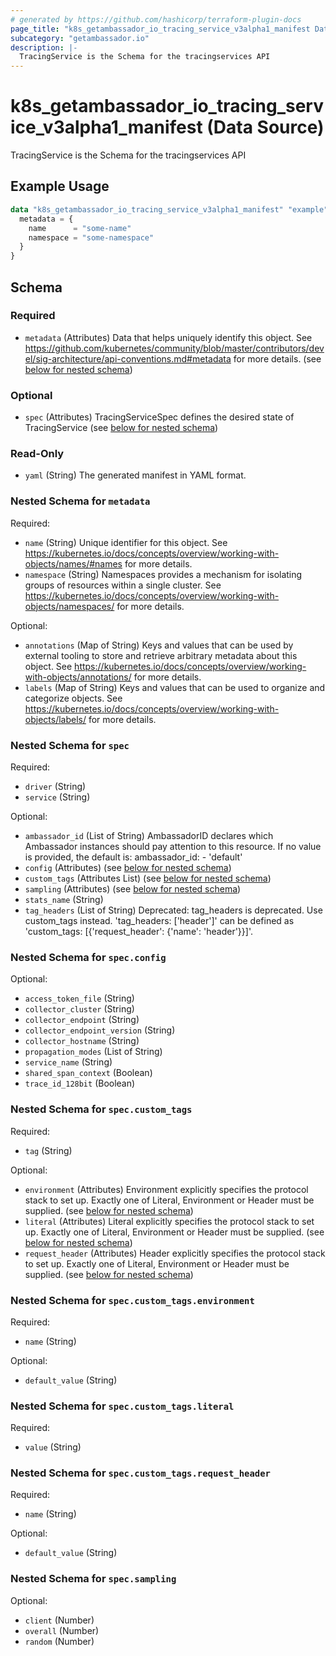 ```yaml
---
# generated by https://github.com/hashicorp/terraform-plugin-docs
page_title: "k8s_getambassador_io_tracing_service_v3alpha1_manifest Data Source - terraform-provider-k8s"
subcategory: "getambassador.io"
description: |-
  TracingService is the Schema for the tracingservices API
---
```


# k8s_getambassador_io_tracing_service_v3alpha1_manifest (Data Source)

TracingService is the Schema for the tracingservices API

## Example Usage

```terraform
data "k8s_getambassador_io_tracing_service_v3alpha1_manifest" "example" {
  metadata = {
    name      = "some-name"
    namespace = "some-namespace"
  }
}
```

<!-- schema generated by tfplugindocs -->
## Schema

### Required

- `metadata` (Attributes) Data that helps uniquely identify this object. See https://github.com/kubernetes/community/blob/master/contributors/devel/sig-architecture/api-conventions.md#metadata for more details. (see [below for nested schema](#nestedatt--metadata))

### Optional

- `spec` (Attributes) TracingServiceSpec defines the desired state of TracingService (see [below for nested schema](#nestedatt--spec))

### Read-Only

- `yaml` (String) The generated manifest in YAML format.

<a id="nestedatt--metadata"></a>
### Nested Schema for `metadata`

Required:

- `name` (String) Unique identifier for this object. See https://kubernetes.io/docs/concepts/overview/working-with-objects/names/#names for more details.
- `namespace` (String) Namespaces provides a mechanism for isolating groups of resources within a single cluster. See https://kubernetes.io/docs/concepts/overview/working-with-objects/namespaces/ for more details.

Optional:

- `annotations` (Map of String) Keys and values that can be used by external tooling to store and retrieve arbitrary metadata about this object. See https://kubernetes.io/docs/concepts/overview/working-with-objects/annotations/ for more details.
- `labels` (Map of String) Keys and values that can be used to organize and categorize objects. See https://kubernetes.io/docs/concepts/overview/working-with-objects/labels/ for more details.


<a id="nestedatt--spec"></a>
### Nested Schema for `spec`

Required:

- `driver` (String)
- `service` (String)

Optional:

- `ambassador_id` (List of String) AmbassadorID declares which Ambassador instances should pay attention to this resource. If no value is provided, the default is: ambassador_id: - 'default'
- `config` (Attributes) (see [below for nested schema](#nestedatt--spec--config))
- `custom_tags` (Attributes List) (see [below for nested schema](#nestedatt--spec--custom_tags))
- `sampling` (Attributes) (see [below for nested schema](#nestedatt--spec--sampling))
- `stats_name` (String)
- `tag_headers` (List of String) Deprecated: tag_headers is deprecated. Use custom_tags instead. 'tag_headers: ['header']' can be defined as 'custom_tags: [{'request_header': {'name': 'header'}}]'.

<a id="nestedatt--spec--config"></a>
### Nested Schema for `spec.config`

Optional:

- `access_token_file` (String)
- `collector_cluster` (String)
- `collector_endpoint` (String)
- `collector_endpoint_version` (String)
- `collector_hostname` (String)
- `propagation_modes` (List of String)
- `service_name` (String)
- `shared_span_context` (Boolean)
- `trace_id_128bit` (Boolean)


<a id="nestedatt--spec--custom_tags"></a>
### Nested Schema for `spec.custom_tags`

Required:

- `tag` (String)

Optional:

- `environment` (Attributes) Environment explicitly specifies the protocol stack to set up. Exactly one of Literal, Environment or Header must be supplied. (see [below for nested schema](#nestedatt--spec--custom_tags--environment))
- `literal` (Attributes) Literal explicitly specifies the protocol stack to set up. Exactly one of Literal, Environment or Header must be supplied. (see [below for nested schema](#nestedatt--spec--custom_tags--literal))
- `request_header` (Attributes) Header explicitly specifies the protocol stack to set up. Exactly one of Literal, Environment or Header must be supplied. (see [below for nested schema](#nestedatt--spec--custom_tags--request_header))

<a id="nestedatt--spec--custom_tags--environment"></a>
### Nested Schema for `spec.custom_tags.environment`

Required:

- `name` (String)

Optional:

- `default_value` (String)


<a id="nestedatt--spec--custom_tags--literal"></a>
### Nested Schema for `spec.custom_tags.literal`

Required:

- `value` (String)


<a id="nestedatt--spec--custom_tags--request_header"></a>
### Nested Schema for `spec.custom_tags.request_header`

Required:

- `name` (String)

Optional:

- `default_value` (String)



<a id="nestedatt--spec--sampling"></a>
### Nested Schema for `spec.sampling`

Optional:

- `client` (Number)
- `overall` (Number)
- `random` (Number)
